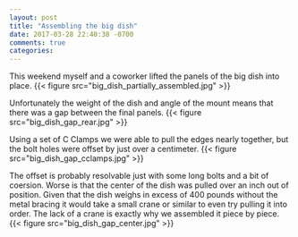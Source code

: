 ```yaml
---
layout: post
title: "Assembling the big dish"
date: 2017-03-28 22:40:38 -0700
comments: true
categories: 
---
```


This weekend myself and a coworker lifted the panels of the big dish into place.
{{< figure src="big_dish_partially_assembled.jpg" >}}

Unfortunately the weight of the dish and angle of the mount means that there was a gap between the final panels.
{{< figure src="big_dish_gap_rear.jpg" >}}

Using a set of C Clamps we were able to pull the edges nearly together, but the bolt holes were  offset by just over a centimeter.
{{< figure src="big_dish_gap_cclamps.jpg" >}}

The offset is probably resolvable just with some long bolts and a bit of coersion. Worse is that the center of the dish was pulled over an inch out of position. Given that the dish weighs in excess of 400 pounds without the metal bracing it would take a small crane or similar to even try pulling it into order. The lack of a crane is exactly why we assembled it piece by piece.
{{< figure src="big_dish_gap_center.jpg" >}}

